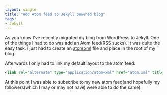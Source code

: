 ```yaml
---
layout: single
title: "Add Atom feed to Jekyll powered blog"
tags:
- Jekyll
---
```


As you know I've recently migrated my blog from WordPress to
Jekyll. One of the things I had to do was add an Atom feed(RSS
sucks). It was quite the easy task. I just had to create an
[atom.xml](https://github.com/bbatsov/blog/blob/master/atom.xml) file
and place in the root of my blog.

Afterwards I only had to link my default layout to the atom feed:

``` xml
<link rel="alternate" type="application/atom+xml" href="atom.xml" title="Atom feed">
```

At this point I was able to subscribe to my new atom feed(and
hopefully my followers(which I may or may not have) were able to do
the same).
